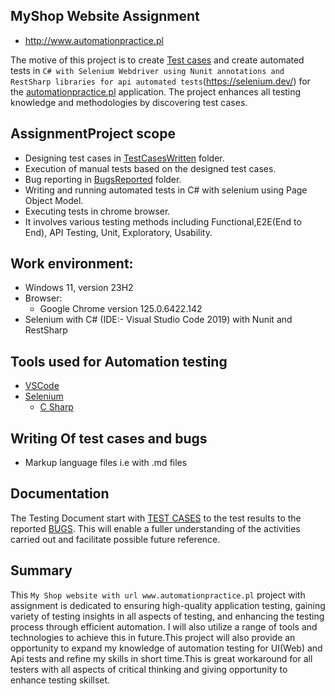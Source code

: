  ##  MyShop Website Assignment 
- http://www.automationpractice.pl

The motive of this project is to create [Test cases](https://github.com/kedarkpatil/automationpracticepl-assignment.git/tree/main/test-cases) and create automated tests in `C# with Selenium Webdriver using Nunit annotations and RestSharp libraries for api automated tests`(https://selenium.dev/) for the [automationpractice.pl](http://www.automationpractice.pl/) application. The project enhances all testing knowledge and methodologies by discovering test cases.

## AssignmentProject scope

- Designing test cases in [TestCasesWritten](https://github.com/kedarkpatil/automationpracticepl-assignment/tree/master/TestCasesWritten) folder.
- Execution of manual tests based on the designed test cases.
- Bug reporting in [BugsReported](https://github.com/kedarkpatil/automationpracticepl-assignment/tree/master/BugsReported) folder.
- Writing and running automated tests in C# with selenium using Page Object Model.
- Executing tests in chrome browser.
- It involves various testing methods including Functional,E2E(End to End), API Testing, Unit, Exploratory, Usability.

## Work environment:
- Windows 11, version 23H2
- Browser:
  - Google Chrome version 125.0.6422.142
- Selenium with C# (IDE:- Visual Studio Code 2019) with Nunit and RestSharp

## Tools used for Automation testing
- [VSCode](https://code.visualstudio.com/)
- [Selenium](https://selenium.dev/)
    - [C Sharp ](https://learn.microsoft.com/en-us/dotnet/csharp/)


## Writing Of test cases and bugs
- Markup language files i.e with .md files
      

## Documentation

The Testing Document start with [TEST CASES](https://github.com/kedarkpatil/automationpracticepl-assignment/tree/master/TestCasesWritten) to the test results to the reported [BUGS](https://github.com/kedarkpatil/automationpracticepl-assignment/tree/master/BugsReported). This will enable a fuller understanding of the activities carried out and facilitate possible future reference.  


## Summary

This `My Shop website with url www.automationpractice.pl` project with assignment is dedicated to ensuring high-quality application testing, gaining variety of testing insights in all aspects of testing, and enhancing the testing process through efficient automation. I will also utilize a range of tools and technologies to achieve this in future.This project will also provide an opportunity to expand my knowledge of automation testing for UI(Web) and Api tests and refine my skills in short time.This is great workaround for all testers with all aspects of critical thinking and giving opportunity to enhance testing skillset.
